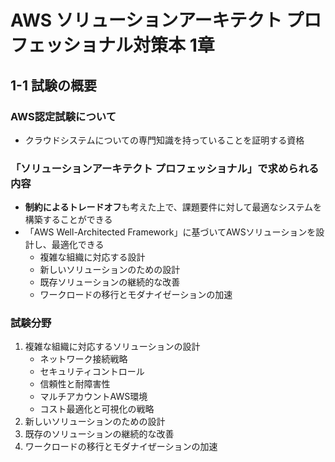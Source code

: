 # AWS ソリューションアーキテクト プロフェッショナル対策本 1章 
## 1-1 試験の概要
### AWS認定試験について
- クラウドシステムについての専門知識を持っていることを証明する資格

### 「ソリューションアーキテクト プロフェッショナル」で求められる内容
- **制約によるトレードオフ**も考えた上で、課題要件に対して最適なシステムを構築することができる
- 「AWS Well-Architected Framework」に基づいてAWSソリューションを設計し、最適化できる
  - 複雑な組織に対応する設計
  - 新しいソリューションのための設計
  - 既存ソリューションの継続的な改善
  - ワークロードの移行とモダナイゼーションの加速

### 試験分野
1. 複雑な組織に対応するソリューションの設計
    - ネットワーク接続戦略
    - セキュリティコントロール
    - 信頼性と耐障害性
    - マルチアカウントAWS環境
    - コスト最適化と可視化の戦略
2. 新しいソリューションのための設計
3. 既存のソリューションの継続的な改善
4. ワークロードの移行とモダナイぜーションの加速
